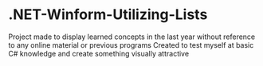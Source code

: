 # .NET-Winform-Utilizing-Lists
Project made to display learned concepts in the last year without reference to any online material or previous programs
Created to test myself at basic C# knowledge and create something visually attractive
